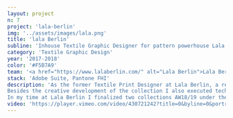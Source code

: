 ```yaml
---
layout: project
n: 7
project: 'lala-berlin'
img: '../assets/images/lala.png'
title: 'lala Berlin'
subline: 'Inhouse Textile Graphic Designer for pattern powerhouse Lala Berlin.'
category: 'Textile Graphic Design'
year: '2017-2018'
color: '#F5B7A9'
team: '<a href="https://www.lalaberlin.com/" alt="Lala Berlin">Lala Berlin</a>'
stack: 'Adobe Suite, Pantone FHI'
description: 'As the former Textile Print Designer at Lala Berlin, a renowned women‘s fashion brand, I was responsible for textile print artwork development (t-shirt print, accessories, seasonal prints, print on knit and tech gadgets).
Besides the creative development of the collection I also executed technical print strike-offs.
In my time at Lala Berlin I finalized two collections AW18/19 under the design supervision of Yolanda Zobel, SS19 under Claudia Bothe, and a part of AW19/20 under Carsten Fielitz.'
video: 'https://player.vimeo.com/video/430721242?title=0&byline=0&portrait=0&sidedock=0&autoplay=1&loop=1'
---
```


